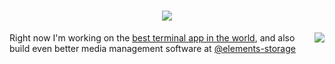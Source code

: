 <h1 align="center"> <img src="https://readme-typing-svg.herokuapp.com/?lines=console.log(%22Hello%2C%20World!%22);小吕同学祝您今天愉快!&center=true&size=27"> </h1>
<img align=right src='https://github.githubassets.com/images/mona-whisper.gif'/>

Right now I'm working on the [best terminal app in the world](https://github.com/Eugeny/tabby), and also build even better media management software at [@elements-storage](https://github.com/elements-storage)
